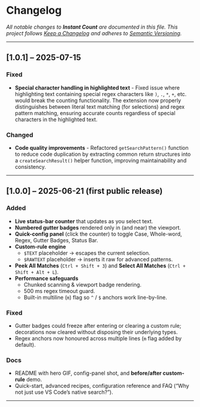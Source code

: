 # Changelog
_All notable changes to **Instant Count** are documented in this file.
This project follows [Keep a Changelog](https://keepachangelog.com/) and
adheres to [Semantic Versioning](https://semver.org/)._

---

## [1.0.1] – 2025-07-15

### Fixed
- **Special character handling in highlighted text** - Fixed issue where highlighting text containing special regex characters like `)`, `.`, `*`, `+`, etc. would break the counting functionality. The extension now properly distinguishes between literal text matching (for selections) and regex pattern matching, ensuring accurate counts regardless of special characters in the highlighted text.

### Changed
- **Code quality improvements** - Refactored `getSearchPattern()` function to reduce code duplication by extracting common return structures into a `createSearchResult()` helper function, improving maintainability and consistency.

---

## [1.0.0] – 2025-06-21  (first public release)

### Added
- **Live status-bar counter** that updates as you select text.
- **Numbered gutter badges** rendered only in (and near) the viewport.
- **Quick-config panel** (click the counter) to toggle Case, Whole-word, Regex, Gutter Badges, Status Bar.
- **Custom-rule engine**  
  - `$TEXT` placeholder → escapes the current selection.  
  - `$RAWTEXT` placeholder → inserts it raw for advanced patterns.
- **Peek All Matches** (`Ctrl + Shift + 3`) and **Select All Matches** (`Ctrl + Shift + Alt + L`).
- **Performance safeguards**  
  - Chunked scanning & viewport badge rendering.  
  - 500 ms regex timeout guard.  
  - Built-in multiline (`m`) flag so `^` / `$` anchors work line-by-line.

### Fixed
- Gutter badges could freeze after entering or clearing a custom rule; decorations now cleared without disposing their underlying types.
- Regex anchors now honoured across multiple lines (`m` flag added by default).

### Docs
- README with hero GIF, config-panel shot, and **before/after custom-rule** demo.
- Quick-start, advanced recipes, configuration reference and FAQ (“Why not just use VS Code’s native search?”).

---
